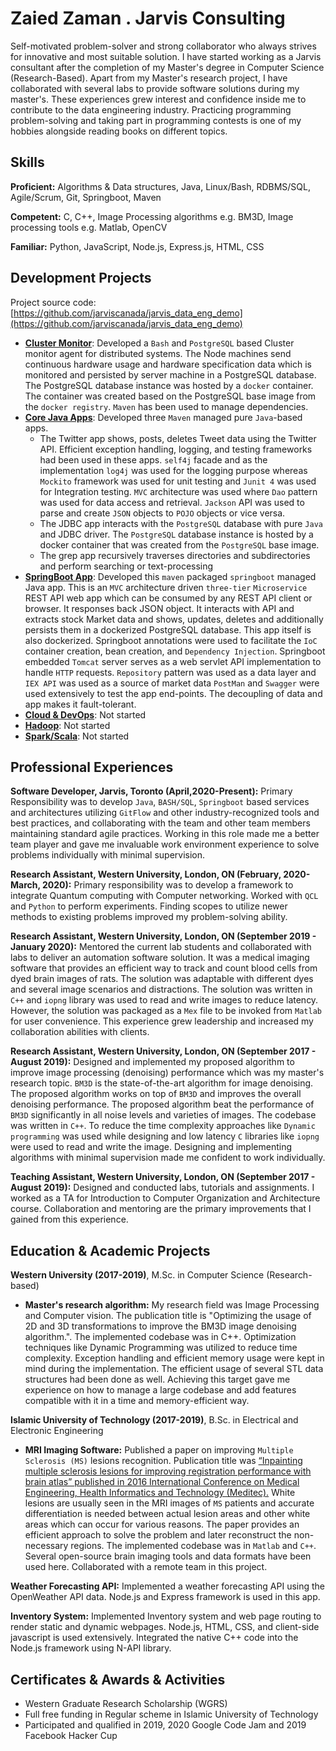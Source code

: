 # Zaied Zaman . Jarvis Consulting

Self-motivated problem-solver and strong collaborator who always strives for innovative and most suitable solution. I have started working
as a Jarvis consultant after the completion of my Master's degree in Computer Science (Research-Based). Apart from my Master's research project,
I have collaborated with several labs to provide software solutions during my master's. These experiences grew interest and confidence inside
me to contribute to the data engineering industry. Practicing programming problem-solving and taking part in programming contests is one of
my hobbies alongside reading books on different topics.    

## Skills

**Proficient:** Algorithms & Data structures, Java, Linux/Bash, RDBMS/SQL, Agile/Scrum, Git, Springboot, Maven

**Competent:** C, C++, Image Processing algorithms e.g. BM3D, Image processing tools e.g. Matlab, OpenCV

**Familiar:** Python, JavaScript, Node.js, Express.js, HTML, CSS

## Development Projects

Project source code: [https://github.com/jarviscanada/jarvis_data_eng_demo](https://github.com/jarviscanada/jarvis_data_eng_demo)

- **[Cluster Monitor](./linux_sql)**: Developed a `Bash` and `PostgreSQL` based Cluster monitor agent for distributed systems. The Node machines send continuous hardware usage and hardware specification data which is monitored and persisted by server machine in a PostgreSQL database. The PostgreSQL database instance was hosted by a `docker` container. The container was created based on the PostgreSQL base image from the `docker registry`. `Maven` has
been used to manage dependencies.
- **[Core Java Apps](./core_java)**: Developed three `Maven` managed pure `Java`-based apps. 
    * The Twitter app shows, posts, deletes Tweet data using the Twitter API. Efficient exception handling, logging, and testing frameworks had been used in these apps. `self4j` facade and as the implementation `log4j` was used for the logging purpose whereas `Mockito` framework was used for unit testing and `Junit 4` was used for Integration testing. `MVC` architecture was used where `Dao` pattern was used for data access and retrieval. `Jackson` API was used to parse and create `JSON` objects to `POJO` objects or vice versa.
    * The JDBC app interacts with the `PostgreSQL` database with pure `Java` and JDBC driver. The `PostgreSQL` database instance is hosted by a docker container that was created from the `PostgreSQL` base image.
    * The grep app recursively traverses directories and subdirectories
and perform searching or text-processing
- **[SpringBoot App](./springboot)**: Developed this `maven` packaged `springboot` managed Java app. This is an `MVC` architecture driven `three-tier` `Microservice` REST API web app which can be consumed by any REST API client or browser. It responses back JSON object. It interacts with API and extracts stock Market data and shows, updates, deletes and additionally persists them in a dockerized PostgreSQL database. This app itself is also dockerized. Springboot annotations were used to facilitate the `IoC` container creation, bean creation, and `Dependency Injection`.
Springboot embedded `Tomcat` server serves as a web servlet API implementation to handle `HTTP` requests. `Repository` pattern was used as a data layer and `IEX API` was used as a source of market data `PostMan` and `Swagger` were used extensively to
test the app end-points. The decoupling of data and app makes it fault-tolerant.
- **[Cloud & DevOps](./cloud_devops)**: Not started
- **[Hadoop](./hadoop)**: Not started
- **[Spark/Scala](./spark)**:  Not started

## Professional Experiences

**Software Developer,  Jarvis, Toronto (April,2020-Present):** Primary Responsibility was to develop `Java`, `BASH/SQL`, `Springboot` based services and architectures utilizing `GitFlow` and other industry-recognized tools and best practices,  and collaborating with the team and other team members maintaining standard agile practices. Working in this role made me a better team player and gave me invaluable work environment experience to solve problems individually with minimal supervision.

**Research Assistant, Western University, London, ON (February, 2020-March, 2020):** Primary responsibility was to develop a framework to integrate Quantum computing with Computer networking. Worked with `QCL` and `Python` to perform experiments. Finding scopes to utilize newer methods to existing problems improved my problem-solving ability.

**Research Assistant, Western University, London, ON (September 2019 - January 2020):** Mentored the current lab students and collaborated with labs to deliver an automation software solution. It was a medical imaging software that provides an efficient way to track and count blood cells from dyed brain images of rats. The solution was adaptable with different dyes and several image scenarios and distractions. The solution was written in `C++` and `iopng` library was used to read and write images to reduce latency. However, the solution was packaged as a `Mex` file to be invoked from `Matlab` for user convenience. This experience grew leadership and increased my collaboration abilities with clients.

**Research Assistant, Western University, London, ON (September 2017 - August 2019):** Designed and implemented my proposed algorithm to improve image processing (denoising) performance which was my master's research topic. `BM3D` is the state-of-the-art algorithm for image denoising. The proposed algorithm works on top of `BM3D` and improves the overall denoising performance. The proposed algorithm beat the performance of `BM3D` significantly in all noise levels and varieties of images. The codebase was written in `C++`. To reduce the time complexity approaches like `Dynamic programming` was used while designing and low latency `C` libraries like `iopng` were used to read and write the image. Designing and implementing algorithms with minimal supervision made me confident to work individually.

**Teaching Assistant, Western University, London, ON (September 2017 - August 2019):** Designed and conducted labs, tutorials and assignments.
I worked as a TA for Introduction to Computer Organization and Architecture course. Collaboration and mentoring are the primary improvements that I gained from this experience.

## Education & Academic Projects

**Western University (2017-2019)**, M.Sc. in Computer Science (Research-based)

- **Master's research algorithm:** My research field was Image Processing and Computer vision. The publication title is "Optimizing the usage of
 2D and 3D transformations to improve the BM3D image denoising algorithm.". The implemented codebase was in C++. Optimization techniques like Dynamic 
 Programming was utilized to reduce time complexity. Exception handling and efficient memory usage were kept in mind during the implementation. 
 The efficient usage of several STL data structures had been done as well. Achieving this target gave me experience on how to manage a large codebase and add features compatible with it in a time and memory-efficient way.

**Islamic University of Technology (2017-2019)**, B.Sc. in Electrical and Electronic Engineering

- **MRI Imaging Software:** Published a paper on improving `Multiple Sclerosis (MS)` lesions recognition. Publication title was [“Inpainting multiple sclerosis lesions for improving registration performance with brain atlas” published in 2016 International Conference on Medical Engineering, Health Informatics and Technology (Meditec).](https://ieeexplore.ieee.org/document/7835363) White lesions are usually seen in the MRI images of `MS` patients and accurate differentiation is needed between actual lesion areas and other white areas which can occur for various reasons. The paper provides an efficient approach to solve the problem and later reconstruct the non-necessary regions. The implemented codebase was in `Matlab` and `C++`. Several open-source brain imaging tools and data formats have been used here. Collaborated with a remote team in this project. 

**Weather Forecasting API:** Implemented a weather forecasting API using the OpenWeather API data. Node.js and Express framework is used
in this app.

**Inventory System:** Implemented Inventory system and web page routing to render static and dynamic webpages. Node.js, HTML, CSS, and 
client-side javascript is used extensively. Integrated the native C++ code into the Node.js framework using N-API library.


## Certificates & Awards & Activities

- Western Graduate Research Scholarship (WGRS)
- Full free funding in Regular scheme in Islamic University of Technology
- Participated and qualified in 2019, 2020 Google Code Jam and 2019 Facebook Hacker Cup

